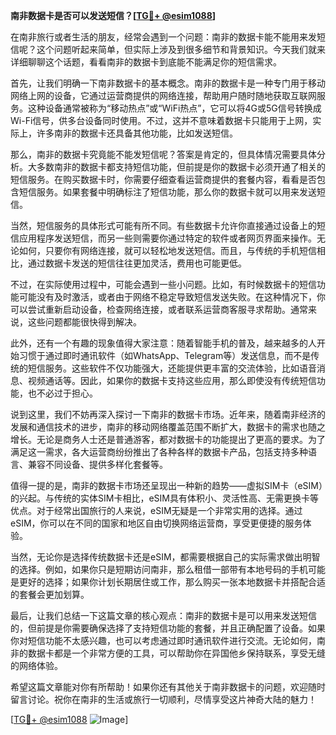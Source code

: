 **南非数据卡是否可以发送短信？[[TG💪+ @esim1088](https://t.me/s/esim1088)]**

在南非旅行或者生活的朋友，经常会遇到一个问题：南非的数据卡能不能用来发短信呢？这个问题听起来简单，但实际上涉及到很多细节和背景知识。今天我们就来详细聊聊这个话题，看看南非的数据卡到底能不能满足你的短信需求。

首先，让我们明确一下南非数据卡的基本概念。南非的数据卡是一种专门用于移动网络上网的设备，它通过运营商提供的网络连接，帮助用户随时随地获取互联网服务。这种设备通常被称为“移动热点”或“WiFi热点”，它可以将4G或5G信号转换成Wi-Fi信号，供多台设备同时使用。不过，这并不意味着数据卡只能用于上网，实际上，许多南非的数据卡还具备其他功能，比如发送短信。

那么，南非的数据卡究竟能不能发短信呢？答案是肯定的，但具体情况需要具体分析。大多数南非的数据卡都支持短信功能，但前提是你的数据卡必须开通了相关的短信服务。在购买数据卡时，你需要仔细查看运营商提供的套餐内容，看看是否包含短信服务。如果套餐中明确标注了短信功能，那么你的数据卡就可以用来发送短信。

当然，短信服务的具体形式可能有所不同。有些数据卡允许你直接通过设备上的短信应用程序发送短信，而另一些则需要你通过特定的软件或者网页界面来操作。无论如何，只要你有网络连接，就可以轻松地发送短信。而且，与传统的手机短信相比，通过数据卡发送的短信往往更加灵活，费用也可能更低。

不过，在实际使用过程中，可能会遇到一些小问题。比如，有时候数据卡的短信功能可能没有及时激活，或者由于网络不稳定导致短信发送失败。在这种情况下，你可以尝试重新启动设备，检查网络连接，或者联系运营商客服寻求帮助。通常来说，这些问题都能很快得到解决。

此外，还有一个有趣的现象值得大家注意：随着智能手机的普及，越来越多的人开始习惯于通过即时通讯软件（如WhatsApp、Telegram等）发送信息，而不是传统的短信服务。这些软件不仅功能强大，还能提供更丰富的交流体验，比如语音消息、视频通话等。因此，如果你的数据卡支持这些应用，那么即使没有传统短信功能，也不必过于担心。

说到这里，我们不妨再深入探讨一下南非的数据卡市场。近年来，随着南非经济的发展和通信技术的进步，南非的移动网络覆盖范围不断扩大，数据卡的需求也随之增长。无论是商务人士还是普通游客，都对数据卡的功能提出了更高的要求。为了满足这一需求，各大运营商纷纷推出了各种各样的数据卡产品，包括支持多种语言、兼容不同设备、提供多样化套餐等。

值得一提的是，南非的数据卡市场还呈现出一种新的趋势——虚拟SIM卡（eSIM）的兴起。与传统的实体SIM卡相比，eSIM具有体积小、灵活性高、无需更换卡等优点。对于经常出国旅行的人来说，eSIM无疑是一个非常实用的选择。通过eSIM，你可以在不同的国家和地区自由切换网络运营商，享受更便捷的服务体验。

当然，无论你是选择传统数据卡还是eSIM，都需要根据自己的实际需求做出明智的选择。例如，如果你只是短期访问南非，那么租借一部带有本地号码的手机可能是更好的选择；如果你计划长期居住或工作，那么购买一张本地数据卡并搭配合适的套餐会更加划算。

最后，让我们总结一下这篇文章的核心观点：南非的数据卡是可以用来发送短信的，但前提是你需要确保选择了支持短信功能的套餐，并且正确配置了设备。如果你对短信功能不太感兴趣，也可以考虑通过即时通讯软件进行交流。无论如何，南非的数据卡都是一个非常方便的工具，可以帮助你在异国他乡保持联系，享受无缝的网络体验。

希望这篇文章能对你有所帮助！如果你还有其他关于南非数据卡的问题，欢迎随时留言讨论。祝你在南非的生活或旅行一切顺利，尽情享受这片神奇大陆的魅力！

[[TG💪+ @esim1088](https://t.me/s/esim1088) ![Image](https://i.postimg.cc/4NQfJmqS/Snipaste-2025-05-13-00-14-12.png)]